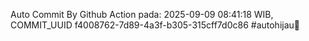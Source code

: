 Auto Commit By Github Action pada: 2025-09-09 08:41:18 WIB, COMMIT_UUID f4008762-7d89-4a3f-b305-315cff7d0c86 #autohijau🗿
